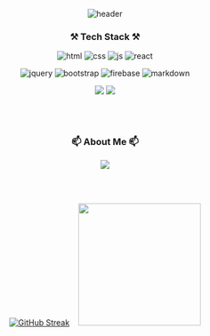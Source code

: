 <div align="center">

  ![header](https://capsule-render.vercel.app/api?type=venom&color=auto&height=300&section=header&text=JiEun's%20Github&fontSize=90)
</div>

<div align="center">
<h3>⚒️ Tech Stack ⚒️</h3>
  
![html](https://img.shields.io/badge/HTML5-E34F26?style=for-the-badge&logo=html5&logoColor=white)
![css](https://img.shields.io/badge/CSS3-1572B6?style=for-the-badge&logo=css3&logoColor=white)
![js](https://img.shields.io/badge/JavaScript-F7DF1E?style=for-the-badge&logo=JavaScript&logoColor=white)
![react](https://img.shields.io/badge/React-20232A?style=for-the-badge&logo=react&logoColor=61DAFB)

![jquery](https://img.shields.io/badge/jQuery-0769AD?style=for-the-badge&logo=jquery&logoColor=white)
![bootstrap](https://img.shields.io/badge/Bootstrap-563D7C?style=for-the-badge&logo=bootstrap&logoColor=white)
![firebase](https://img.shields.io/badge/Firebase-039BE5?style=for-the-badge&logo=Firebase&logoColor=white)
![markdown](https://img.shields.io/badge/Markdown-000000?style=for-the-badge&logo=markdown&logoColor=white)

<img src="https://img.shields.io/badge/GitHub-100000?style=for-the-badge&logo=github&logoColor=white" />
<img src="https://img.shields.io/badge/GIT-E44C30?style=for-the-badge&logo=git&logoColor=white" />
</div>

<br><br>

<div align="center">
  <h3>📫 About Me 📫</h3>
  <a href="https://velog.io/@bungbuung">
    <img src="https://img.shields.io/badge/Velog-1EBC8F?style=for-the-badge&logo=velog&logoColor=white" />
  </a>
</div>

<br><br>

<div align="center">
  
  [![GitHub Streak](https://streak-stats.demolab.com?user=lje00220&card_width=400&card_height=220&hide_longest_streak=true)](https://git.io/streak-stats) &nbsp;&nbsp;
  <a href="https://github.com/anuraghazra/convoychat">
    <img height=220 src="https://github-readme-stats.vercel.app/api/top-langs/?username=lje00220&exclude_repo=bigdata-project&layout=donut" />
  </a>
</div>


